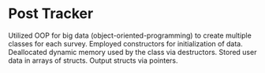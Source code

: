 # Post Tracker
Utilized OOP for big data (object-oriented-programming) to create multiple classes for each survey. 
Employed constructors for initialization of data. 
Deallocated dynamic memory used by the class via destructors.
Stored user data in arrays of structs. Output structs via pointers. 
